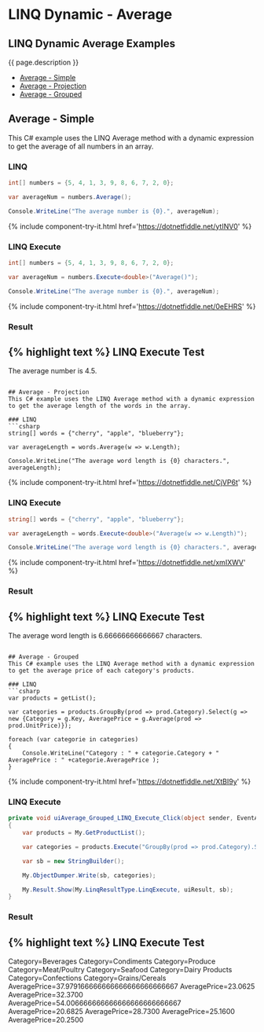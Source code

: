 # LINQ Dynamic - Average

## LINQ Dynamic Average Examples
{{ page.description }}

- [Average - Simple](#average---simple)
- [Average - Projection](#average---projection)
- [Average - Grouped](#average---grouped)

## Average - Simple
This C# example uses the LINQ Average method with a dynamic expression to get the average of all numbers in an array.

### LINQ
```csharp
int[] numbers = {5, 4, 1, 3, 9, 8, 6, 7, 2, 0};

var averageNum = numbers.Average();

Console.WriteLine("The average number is {0}.", averageNum);
```
{% include component-try-it.html href='https://dotnetfiddle.net/ytINV0' %}


### LINQ Execute
```csharp
int[] numbers = {5, 4, 1, 3, 9, 8, 6, 7, 2, 0};

var averageNum = numbers.Execute<double>("Average()");

Console.WriteLine("The average number is {0}.", averageNum);
```
{% include component-try-it.html href='https://dotnetfiddle.net/0eEHRS' %}

### Result
{% highlight text %}
LINQ Execute Test
------------------------------
The average number is 4.5.

```

## Average - Projection
This C# example uses the LINQ Average method with a dynamic expression to get the average length of the words in the array.

### LINQ
```csharp
string[] words = {"cherry", "apple", "blueberry"};

var averageLength = words.Average(w => w.Length);

Console.WriteLine("The average word length is {0} characters.", averageLength);
```
{% include component-try-it.html href='https://dotnetfiddle.net/CjVP6t' %}

### LINQ Execute
```csharp
string[] words = {"cherry", "apple", "blueberry"};

var averageLength = words.Execute<double>("Average(w => w.Length)");

Console.WriteLine("The average word length is {0} characters.", averageLength);
```
{% include component-try-it.html href='https://dotnetfiddle.net/xmIXWV' %}

### Result
{% highlight text %}
LINQ Execute Test
------------------------------
The average word length is 6.66666666666667 characters.

```

## Average - Grouped
This C# example uses the LINQ Average method with a dynamic expression to get the average price of each category's products.

### LINQ
```csharp
var products = getList();

var categories = products.GroupBy(prod => prod.Category).Select(g => new {Category = g.Key, AveragePrice = g.Average(prod => prod.UnitPrice)});

foreach (var categorie in categories) 
{
	Console.WriteLine("Category : " + categorie.Category + " AveragePrice : " +categorie.AveragePrice );
}
```
{% include component-try-it.html href='https://dotnetfiddle.net/XtBI9y' %}

### LINQ Execute
```csharp
private void uiAverage_Grouped_LINQ_Execute_Click(object sender, EventArgs e)
{
	var products = My.GetProductList();

	var categories = products.Execute("GroupBy(prod => prod.Category).Select(g => new { Category = g.Key, AveragePrice = g.Average(prod => prod.UnitPrice) })");

	var sb = new StringBuilder();

	My.ObjectDumper.Write(sb, categories);

	My.Result.Show(My.LinqResultType.LinqExecute, uiResult, sb);
}
```

### Result
{% highlight text %}
LINQ Execute Test
------------------------------
Category=Beverages 
Category=Condiments 
Category=Produce 
Category=Meat/Poultry 
Category=Seafood 
Category=Dairy Products 
Category=Confections 
Category=Grains/Cereals	AveragePrice=37.979166666666666666666666667 
AveragePrice=23.0625 
AveragePrice=32.3700 
AveragePrice=54.006666666666666666666666667 
AveragePrice=20.6825 
AveragePrice=28.7300 
AveragePrice=25.1600 
AveragePrice=20.2500

```
